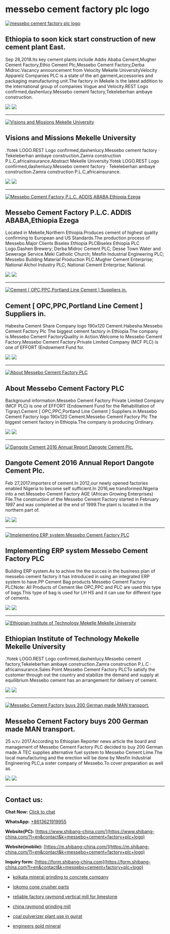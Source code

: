 # messebo cement factory plc logo

<a href="https://swt.shibang-china.com/?l=en&img&k=messebo+cement+factory+plc+logo" target="_blank">![messebo cement factory plc logo](http://static.shibang-china.com/all-800x300/946.jpg)</a>

## Ethiopia to soon kick start construction of new cement plant East.
Sep 28,2018.Its key cement plants include Addis Ababa Cement,Mugher Cement Factory,Ethio Cement Plc,Messebo Cement Factory,Derba Midroc.Vacancy announcement from Velocity Mekelle UniversityVelocity Apparelz Companies PLC is a state of the art garment,accessories and packaging manufacturing unit.The factory in Mekele is the latest addition to the international group of companies Vogue and Velocity.REST Logo confirmed,dashenlucy.Messebo cement factory,Tekeleberhan ambaye construction.


<a href="https://whatsapp.shibangsoft.com/WhatsApp.php" target="_blank" title="WhatsApp">![](http://static.shibang-china.com/icon/whatsapp.png)</a> <a href="https://swt.shibang-china.com/?l=en&icon&k=messebo+cement+factory+plc+logo" target="_blank">![](http://static.shibang-china.com/icon/chat-en.png)</a>

---

<a href="https://swt.shibang-china.com/?l=en&img&k=messebo+cement+factory+plc+logo" target="_blank">![Visions and Missions Mekelle University](http://static.shibang-china.com/all-800x300/653.jpg)</a>

## Visions and Missions Mekelle University
.Yotek LOGO.REST Logo confirmed,dashenlucy.Messebo cement factory &middot; Tekeleberhan ambaye construction.Zamra construction P.L.C,africainsurance.Abstract Mekelle University.Yotek LOGO.REST Logo confirmed,dashenlucy.Messebo cement factory &middot; Tekeleberhan ambaye construction.Zamra construction P.L.C,africainsurance.


<a href="https://whatsapp.shibangsoft.com/WhatsApp.php" target="_blank" title="WhatsApp">![](http://static.shibang-china.com/icon/whatsapp.png)</a> <a href="https://swt.shibang-china.com/?l=en&icon&k=messebo+cement+factory+plc+logo" target="_blank">![](http://static.shibang-china.com/icon/chat-en.png)</a>

---

<a href="https://swt.shibang-china.com/?l=en&img&k=messebo+cement+factory+plc+logo" target="_blank">![Messebo Cement Factory P.L.C. ADDIS ABABA,Ethiopia Ezega](http://static.shibang-china.com/all-800x300/906.jpg)</a>

## Messebo Cement Factory P.L.C. ADDIS ABABA,Ethiopia Ezega
Located in Mekelle,Northern Ethiopia.Produces cement of highest quality confirming to European and US Standards.The production process of Messebo.Major Clients Biselex Ethiopia PLCBiselex Ethiopia PLC Logo.Dashen Brewery; Derba Midroc Cement PLC; Desse Town Water and Sewerage Service.Meki Catholic Church; Mesfin Industrial Engineering PLC; Messebo Building Material Production PLC.Mugher Cement Enterprise; National Alchol Industry PLC; National Cement Enterprise; National.


<a href="https://whatsapp.shibangsoft.com/WhatsApp.php" target="_blank" title="WhatsApp">![](http://static.shibang-china.com/icon/whatsapp.png)</a> <a href="https://swt.shibang-china.com/?l=en&icon&k=messebo+cement+factory+plc+logo" target="_blank">![](http://static.shibang-china.com/icon/chat-en.png)</a>

---

<a href="https://swt.shibang-china.com/?l=en&img&k=messebo+cement+factory+plc+logo" target="_blank">![Cement [ OPC,PPC,Portland Line Cement ] Suppliers in.](http://static.shibang-china.com/all-800x300/14.jpg)</a>

## Cement [ OPC,PPC,Portland Line Cement ] Suppliers in.
Habesha Cement Share Company logo 190x120 Cement.Habesha.Messebo Cement Factory Plc The biggest cement factory in Ethiopia.The company is.Messebo Cement FactoryQuality in Action.Welcome to Messebo Cement Factory.Messebo Cement Factory Private Limited Company (MCF PLC) is one of EFFORT (Endowment Fund for.


<a href="https://whatsapp.shibangsoft.com/WhatsApp.php" target="_blank" title="WhatsApp">![](http://static.shibang-china.com/icon/whatsapp.png)</a> <a href="https://swt.shibang-china.com/?l=en&icon&k=messebo+cement+factory+plc+logo" target="_blank">![](http://static.shibang-china.com/icon/chat-en.png)</a>

---

<a href="https://swt.shibang-china.com/?l=en&img&k=messebo+cement+factory+plc+logo" target="_blank">![About Messebo Cement Factory PLC](http://static.shibang-china.com/all-800x300/456.jpg)</a>

## About Messebo Cement Factory PLC
Background information.Messebo Cement Factory Private Limited Company (MCF PLC) is one of EFFORT (Endowment Fund for the Rehabilitation of Tigray).Cement [ OPC,PPC,Portland Line Cement ] Suppliers in.Messebo Cement Factory logo 190x120 Cement.Messebo Cement Factory Plc The biggest cement factory in Ethiopia.The company is producing Ordinary.


<a href="https://whatsapp.shibangsoft.com/WhatsApp.php" target="_blank" title="WhatsApp">![](http://static.shibang-china.com/icon/whatsapp.png)</a> <a href="https://swt.shibang-china.com/?l=en&icon&k=messebo+cement+factory+plc+logo" target="_blank">![](http://static.shibang-china.com/icon/chat-en.png)</a>

---

<a href="https://swt.shibang-china.com/?l=en&img&k=messebo+cement+factory+plc+logo" target="_blank">![Dangote Cement 2016 Annual Report Dangote Cement Plc.](http://static.shibang-china.com/all-800x300/164.jpg)</a>

## Dangote Cement 2016 Annual Report Dangote Cement Plc.
Feb 27,2017.importers of cement.In 2012,our newly opened factories enabled Nigeria to become self sufficient.In 2016,we transformed.Nigeria into a net.Messebo Cement Factory AGE (African Growing Enterprises) File.The construction of the Messebo Cement Factory started in February 1997 and was completed at the end of 1999.The plant is located in the northern part of.


<a href="https://whatsapp.shibangsoft.com/WhatsApp.php" target="_blank" title="WhatsApp">![](http://static.shibang-china.com/icon/whatsapp.png)</a> <a href="https://swt.shibang-china.com/?l=en&icon&k=messebo+cement+factory+plc+logo" target="_blank">![](http://static.shibang-china.com/icon/chat-en.png)</a>

---

<a href="https://swt.shibang-china.com/?l=en&img&k=messebo+cement+factory+plc+logo" target="_blank">![Implementing ERP system Messebo Cement Factory PLC](http://static.shibang-china.com/all-800x300/461.jpg)</a>

## Implementing ERP system Messebo Cement Factory PLC
Building ERP system.As to achive the the succes in the business plan of messebo cement factory it has introduced in using an integrated ERP system to have.PP Cement Bag products Messebo Cement Factory PLCNote: All Products of Cement like OPC,PPC and PLC are used this type of bags.This type of bag is used for LH HS and it can use for different type of cements.


<a href="https://whatsapp.shibangsoft.com/WhatsApp.php" target="_blank" title="WhatsApp">![](http://static.shibang-china.com/icon/whatsapp.png)</a> <a href="https://swt.shibang-china.com/?l=en&icon&k=messebo+cement+factory+plc+logo" target="_blank">![](http://static.shibang-china.com/icon/chat-en.png)</a>

---

<a href="https://swt.shibang-china.com/?l=en&img&k=messebo+cement+factory+plc+logo" target="_blank">![Ethiopian Institute of Technology Mekelle Mekelle University](http://static.shibang-china.com/all-800x300/775.jpg)</a>

## Ethiopian Institute of Technology Mekelle Mekelle University
.Yotek LOGO.REST Logo confirmed,dashenlucy.Messebo cement factory,Tekeleberhan ambaye construction.Zamra construction P.L.C &middot; africainsurance.Sales Point Messebo Cement Factory PLCTo satisfy the customer through out the country and stabilize the demand and supply at equilibrium Messebo cement has an arrangement for delivery of cement.


<a href="https://whatsapp.shibangsoft.com/WhatsApp.php" target="_blank" title="WhatsApp">![](http://static.shibang-china.com/icon/whatsapp.png)</a> <a href="https://swt.shibang-china.com/?l=en&icon&k=messebo+cement+factory+plc+logo" target="_blank">![](http://static.shibang-china.com/icon/chat-en.png)</a>

---

<a href="https://swt.shibang-china.com/?l=en&img&k=messebo+cement+factory+plc+logo" target="_blank">![Messebo Cement Factory buys 200 German made MAN transport.](http://static.shibang-china.com/all-800x300/1433.jpg)</a>

## Messebo Cement Factory buys 200 German made MAN transport.
25 ኤፕሪ 2017.According to Ethiopian Reporter news article the board and management of Messebo Cement Factory PLC decided to buy 200 German made.A TEC supplies alternative fuel system to Messebo Cement Lime.The local manufacturing and the erection will be done by Mesfin Industrial Engineering PLC,a sister company of Messebo.To cover preparation as well as.


<a href="https://whatsapp.shibangsoft.com/WhatsApp.php" target="_blank" title="WhatsApp">![](http://static.shibang-china.com/icon/whatsapp.png)</a> <a href="https://swt.shibang-china.com/?l=en&icon&k=messebo+cement+factory+plc+logo" target="_blank">![](http://static.shibang-china.com/icon/chat-en.png)</a>

---
## Contact us:

**Chat Now:** [Click to chat](https://swt.shibang-china.com?l=en&contact&k=messebo+cement+factory+plc+logo)

**WhatsApp:**  [+8613621919955](https://whatsapp.shibangsoft.com/WhatsApp.php)

**Website(PC):** [https://www.shibang-china.com/](https://www.shibang-china.com/?l=en&contact&k=messebo+cement+factory+plc+logo)

**Website(mobile):** [https://m.shibang-china.com/](https://m.shibang-china.com/?l=en&contact&k=messebo+cement+factory+plc+logo)

**Inquiry form:** [https://form.shibang-china.com](https://form.shibang-china.com?l=en&contact&k=messebo+cement+factory+plc+logo)

* [kolkata mineral grinding to concrete company](../136/kolkata%20mineral%20grinding%20to%20concrete%20company.md)

* [lokomo cone crusher parts](../139/lokomo%20cone%20crusher%20parts.md)

* [reliable factory raymond vertical mill for limestone](../138/reliable%20factory%20raymond%20vertical%20mill%20for%20limestone.md)

* [china raymond grinding mill](../130/china%20raymond%20grinding%20mill.md)

* [coal pulverizer plant use in gujrat](../128/coal%20pulverizer%20plant%20use%20in%20gujrat.md)

* [engineers gold mineral](../135/engineers%20gold%20mineral.md)